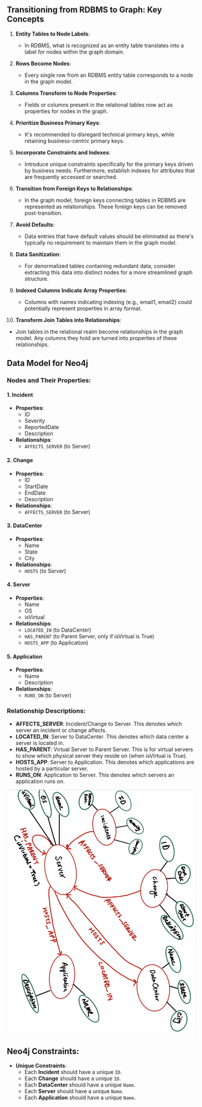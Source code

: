 ## Transitioning from RDBMS to Graph: Key Concepts

1. **Entity Tables to Node Labels**: 
   - In RDBMS, what is recognized as an entity table translates into a label for nodes within the graph domain.

2. **Rows Become Nodes**: 
   - Every single row from an RDBMS entity table corresponds to a node in the graph model.

3. **Columns Transform to Node Properties**: 
   - Fields or columns present in the relational tables now act as properties for nodes in the graph.

4. **Prioritize Business Primary Keys**: 
   - It's recommended to disregard technical primary keys, while retaining business-centric primary keys.

5. **Incorporate Constraints and Indexes**: 
   - Introduce unique constraints specifically for the primary keys driven by business needs. Furthermore, establish indexes for attributes that are frequently accessed or searched.

6. **Transition from Foreign Keys to Relationships**: 
   - In the graph model, foreign keys connecting tables in RDBMS are represented as relationships. These foreign keys can be removed post-transition.

7. **Avoid Defaults**: 
   - Data entries that have default values should be eliminated as there's typically no requirement to maintain them in the graph model.

8. **Data Sanitization**: 
   - For denormalized tables containing redundant data, consider extracting this data into distinct nodes for a more streamlined graph structure.

9. **Indexed Columns Indicate Array Properties**: 
   - Columns with names indicating indexing (e.g., email1, email2) could potentially represent properties in array format.

10. **Transform Join Tables into Relationships**: 
   - Join tables in the relational realm become relationships in the graph model. Any columns they hold are turned into properties of these relationships.


## Data Model for Neo4j

### Nodes and Their Properties:

#### 1. **Incident**
   - **Properties**: 
     - ID
     - Severity
     - ReportedDate
     - Description
   - **Relationships**: 
     - `AFFECTS_SERVER` (to Server)

#### 2. **Change**
   - **Properties**: 
     - ID
     - StartDate
     - EndDate
     - Description
   - **Relationships**: 
     - `AFFECTS_SERVER` (to Server)

#### 3. **DataCenter**
   - **Properties**: 
     - Name
     - State
     - City
   - **Relationships**: 
     - `HOSTS` (to Server)

#### 4. **Server**
   - **Properties**: 
     - Name
     - OS
     - isVirtual
   - **Relationships**: 
     - `LOCATED_IN` (to DataCenter)
     - `HAS_PARENT` (to Parent Server, only if isVirtual is True)
     - `HOSTS_APP` (to Application)

#### 5. **Application**
   - **Properties**: 
     - Name
     - Description
   - **Relationships**: 
     - `RUNS_ON` (to Server)

### Relationship Descriptions:

- **AFFECTS_SERVER**: Incident/Change to Server. This denotes which server an incident or change affects.
- **LOCATED_IN**: Server to DataCenter. This denotes which data center a server is located in.
- **HAS_PARENT**: Virtual Server to Parent Server. This is for virtual servers to show which physical server they reside on (when isVirtual is True).
- **HOSTS_APP**: Server to Application. This denotes which applications are hosted by a particular server.
- **RUNS_ON**: Application to Server. This denotes which servers an application runs on.

![Visual Representation](./IMG_0245.png)


## Neo4j Constraints:

- **Unique Constraints**: 
   - Each **Incident** should have a unique `ID`.
   - Each **Change** should have a unique `ID`.
   - Each **DataCenter** should have a unique `Name`.
   - Each **Server** should have a unique `Name`.
   - Each **Application** should have a unique `Name`.


